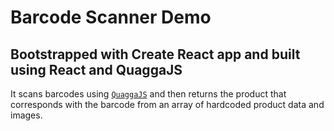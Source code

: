 # Barcode Scanner Demo

## Bootstrapped with Create React app and built using React and QuaggaJS

It scans barcodes using [`QuaggaJS`](https://github.com/serratus/quaggaJS) and then returns the product that corresponds with the barcode from an array of hardcoded product data and images.
